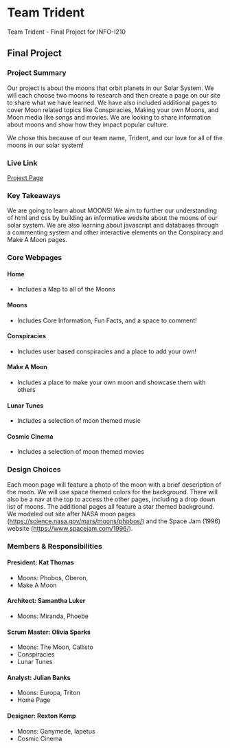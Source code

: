 # Team Trident

Team Trident - Final Project for INFO-I210

## Final Project

### Project Summary

Our project is about the moons that orbit planets in our Solar System. We will each choose two moons to research and then create a page on our site to share what we have learned. We have also included additional pages to cover Moon related topics like Conspiracies, Making your own Moons, and Moon media like songs and movies. We are looking to share information about moons and show how they impact popular culture.

We chose this because of our team name, Trident, and our love for all of the moons in our solar system!

### Live Link

[Project Page](https://kat-thomas.github.io/team-trident/)

### Key Takeaways

We are going to learn about MOONS! We aim to further our understanding of html and css by building an informative wedsite about the moons of our solar system. We are also learning about javascript and databases through a commenting system and other interactive elements on the Conspiracy and Make A Moon pages.

### Core Webpages

#### Home

- Includes a Map to all of the Moons

#### Moons

- Includes Core Information, Fun Facts, and a space to comment!

#### Conspiracies

- Includes user based conspiracies and a place to add your own!

#### Make A Moon

- Includes a place to make your own moon and showcase them with others

#### Lunar Tunes

- Includes a selection of moon themed music

#### Cosmic Cinema

- Includes a selection of moon themed movies

### Design Choices

Each moon page will feature a photo of the moon with a brief description of the moon. We will use space themed colors for the background. There will also be a nav at the top to access the other pages, including a drop down list of moons.
The additional pages all feature a star themed background. We modeled out site after NASA moon pages (https://science.nasa.gov/mars/moons/phobos/) and the Space Jam (1996) website (https://www.spacejam.com/1996/).

### Members & Responsibilities

#### President: Kat Thomas

- Moons: Phobos, Oberon,
- Make A Moon

#### Architect: Samantha Luker

- Moons: Miranda, Phoebe

#### Scrum Master: Olivia Sparks

- Moons: The Moon, Callisto
- Conspiracies
- Lunar Tunes

#### Analyst: Julian Banks

- Moons: Europa, Triton
- Home Page

#### Designer: Rexton Kemp

- Moons: Ganymede, Iapetus
- Cosmic Cinema
